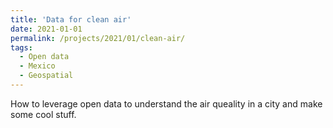 ```yaml
---
title: 'Data for clean air'
date: 2021-01-01
permalink: /projects/2021/01/clean-air/
tags:
  - Open data
  - Mexico
  - Geospatial
---
```


How to leverage open data to understand the air queality in a city and make some cool stuff.
